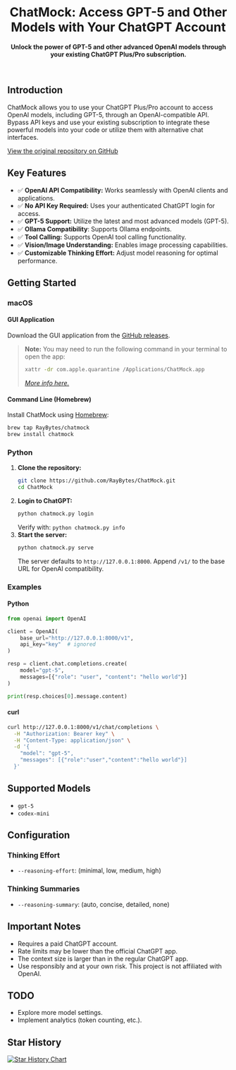 <div align="center">
  <h1>ChatMock: Access GPT-5 and Other Models with Your ChatGPT Account</h1>
  <p><b>Unlock the power of GPT-5 and other advanced OpenAI models through your existing ChatGPT Plus/Pro subscription.</b></p>
  <br>
</div>

## Introduction

ChatMock allows you to use your ChatGPT Plus/Pro account to access OpenAI models, including GPT-5, through an OpenAI-compatible API. Bypass API keys and use your existing subscription to integrate these powerful models into your code or utilize them with alternative chat interfaces.

[View the original repository on GitHub](https://github.com/RayBytes/ChatMock)

## Key Features

*   ✅ **OpenAI API Compatibility:** Works seamlessly with OpenAI clients and applications.
*   ✅ **No API Key Required:** Uses your authenticated ChatGPT login for access.
*   ✅ **GPT-5 Support:** Utilize the latest and most advanced models (GPT-5).
*   ✅ **Ollama Compatibility**: Supports Ollama endpoints.
*   ✅ **Tool Calling:** Supports OpenAI tool calling functionality.
*   ✅ **Vision/Image Understanding:** Enables image processing capabilities.
*   ✅ **Customizable Thinking Effort:** Adjust model reasoning for optimal performance.

## Getting Started

### macOS

#### GUI Application

Download the GUI application from the [GitHub releases](https://github.com/RayBytes/ChatMock/releases).

> **Note:** You may need to run the following command in your terminal to open the app:
>
> ```bash
> xattr -dr com.apple.quarantine /Applications/ChatMock.app
> ```
>
> *[More info here.](https://github.com/deskflow/deskflow/wiki/Running-on-macOS)*

#### Command Line (Homebrew)

Install ChatMock using [Homebrew](https://brew.sh/):

```bash
brew tap RayBytes/chatmock
brew install chatmock
```

### Python

1.  **Clone the repository:**
    ```bash
    git clone https://github.com/RayBytes/ChatMock.git
    cd ChatMock
    ```
2.  **Login to ChatGPT:**
    ```bash
    python chatmock.py login
    ```
    Verify with: `python chatmock.py info`
3.  **Start the server:**
    ```bash
    python chatmock.py serve
    ```
    The server defaults to `http://127.0.0.1:8000`.  Append `/v1/` to the base URL for OpenAI compatibility.

### Examples

#### Python

```python
from openai import OpenAI

client = OpenAI(
    base_url="http://127.0.0.1:8000/v1",
    api_key="key"  # ignored
)

resp = client.chat.completions.create(
    model="gpt-5",
    messages=[{"role": "user", "content": "hello world"}]
)

print(resp.choices[0].message.content)
```

#### curl

```bash
curl http://127.0.0.1:8000/v1/chat/completions \
  -H "Authorization: Bearer key" \
  -H "Content-Type: application/json" \
  -d '{
    "model": "gpt-5",
    "messages": [{"role":"user","content":"hello world"}]
  }'
```

## Supported Models

*   `gpt-5`
*   `codex-mini`

## Configuration

### Thinking Effort

*   `--reasoning-effort`: (minimal, low, medium, high)

### Thinking Summaries

*   `--reasoning-summary`: (auto, concise, detailed, none)

## Important Notes

*   Requires a paid ChatGPT account.
*   Rate limits may be lower than the official ChatGPT app.
*   The context size is larger than in the regular ChatGPT app.
*   Use responsibly and at your own risk. This project is not affiliated with OpenAI.

## TODO

*   Explore more model settings.
*   Implement analytics (token counting, etc.).

## Star History

[![Star History Chart](https://api.star-history.com/svg?repos=RayBytes/ChatMock&type=Timeline)](https://www.star-history.com/#RayBytes/ChatMock&Timeline)